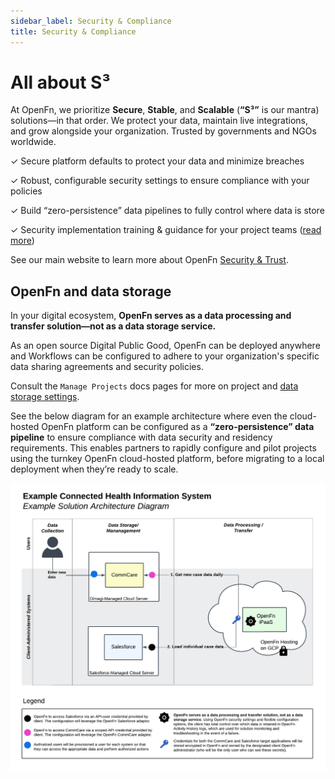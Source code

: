 ```yaml
---
sidebar_label: Security & Compliance
title: Security & Compliance
---
```


# All about S³

At OpenFn, we prioritize **Secure**, **Stable**, and **Scalable** (**“S³”** is
our mantra) solutions—in that order. We protect your data, maintain live
integrations, and grow alongside your organization. Trusted by governments and
NGOs worldwide.

✓ Secure platform defaults to protect your data and minimize breaches

✓ Robust, configurable security settings to ensure compliance with your policies

✓ Build “zero-persistence” data pipelines to fully control where data is store

✓ Security implementation training & guidance for your project teams
([read more](/../get-started/security.md))

See our main website to learn more about OpenFn
[Security & Trust](https://openfn.org/trust).

## OpenFn and data storage

In your digital ecosystem, **OpenFn serves as a data processing and transfer
solution—not as a data storage service.**

As an open source Digital Public Good, OpenFn can be deployed anywhere and
Workflows can be configured to adhere to your organization's specific data
sharing agreements and security policies.

Consult the `Manage Projects` docs pages for more on project and
[data storage settings](../manage-projects/io-data-storage.md).

See the below diagram for an example architecture where even the cloud-hosted
OpenFn platform can be configured as a **“zero-persistence” data pipeline** to
ensure compliance with data security and residency requirements. This enables
partners to rapidly configure and pilot projects using the turnkey OpenFn
cloud-hosted platform, before migrating to a local deployment when they’re ready
to scale.

![Sample Architecture](/img/zero_persistence_architecture.png)
